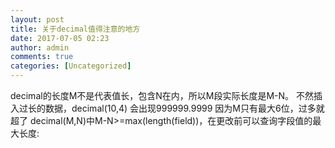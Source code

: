 ```yaml
---
layout: post
title: 关于decimal值得注意的地方
date: 2017-07-05 02:23
author: admin
comments: true
categories: [Uncategorized]
---
```

decimal的长度M不是代表值长，包含N在内，所以M段实际长度是M-N。
不然插入过长的数据，decimal(10,4) 会出现999999.9999  因为M只有最大6位，过多就超了
decimal(M,N)中M-N>=max(length(field))，在更改前可以查询字段值的最大长度:
